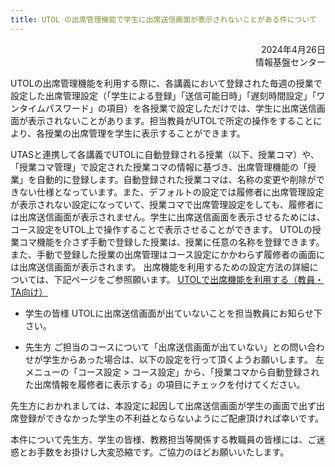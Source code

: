 ```yaml
---
title: UTOL の出席管理機能で学生に出席送信画面が表示されないことがある件について
---
```


<div style="text-align: right;">

2024年4月26日  
情報基盤センター

</div>

UTOLの出席管理機能を利用する際に、各講義において登録された毎週の授業で設定した出席管理設定（「学生による登録」「送信可能日時」「遅刻時間設定」「ワンタイムパスワード」の項目）を各授業で設定しただけでは、学生に出席送信画面が表示されないことがあります。担当教員がUTOLで所定の操作をすることにより、各授業の出席管理を学生に表示することができます。

UTASと連携して各講義でUTOLに自動登録される授業（以下、授業コマ）や、「授業コマ管理」で設定された授業コマの情報に基づき、出席管理機能の「授業」を自動的に登録します。自動登録された授業コマは、名称の変更や削除ができない仕様となっています。また、デフォルトの設定では履修者に出席管理設定が表示されない設定になっていて、授業コマで出席管理設定をしても、履修者には出席送信画面が表示されません。学生に出席送信画面を表示させるためには、コース設定をUTOL上で操作することで表示させることができます。
UTOLの授業コマ機能を介さず手動で登録した授業は、授業に任意の名称を登録できます。また、手動で登録した授業の出席管理はコース設定にかかわらず履修者の画面には出席送信画面が表示されます。
出席機能を利用するための設定方法の詳細については、下記ページをご参照願います。
[UTOLで出席機能を利用する（教員・TA向け）](/utol/lecturers/attendances/)

- 学生の皆様
UTOLに出席送信画面が出ていないことを担当教員にお知らせ下さい。

- 先生方
ご担当のコースについて「出席送信画面が出ていない」との問い合わせが学生からあった場合は、以下の設定を行って頂くようお願いします。
左メニューの「コース設定 > コース設定」から、「授業コマから自動登録された出席情報を履修者に表示する」の項目にチェックを付けてください。

先生方におかれましては、本設定に起因して出席送信画面が学生の画面で出ず出席登録ができなかった学生の不利益とならないようにご配慮頂ければ幸いです。

本件について先生方、学生の皆様、教務担当等関係する教職員の皆様には、ご迷惑とお手数をお掛けし大変恐縮です。ご協力のほどお願いいたします。
